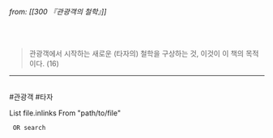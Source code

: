###### from: [[300 『관광객의 철학』]]  
<br/>

>관광객에서 시작하는 새로운 (타자의) 철학을 구상하는 것, 이것이 이 책의 목적이다. (16)  


---
<br/>
#관광객  #타자 

List file.inlinks From "path/to/file" 




```query
 OR search
```

